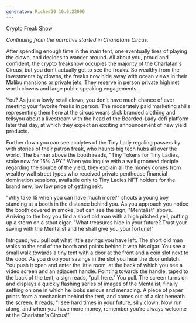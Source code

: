```yaml
---
generator: Riched20 10.0.22000
---
```


Crypto Freak Show

*Continuing from the narrative started in Charlatans Circus.*

After spending enough time in the main tent, one eventually tires of
playing the clown, and decides to wander around. All about you, proud
and confident, the crypto freakshow occupies the majority of the
Charlatan\'s Circus, but you don\'t actually get to see the freaks. So
wealthy from the investments by clowns, the freaks now hide away with
ocean views in their Malibu mansions or private jets. They reserve in
person private high net worth clowns and large public speaking
engagements.

You? As just a lowly retail clown, you don\'t have much chance of ever
meeting your favorite freaks in person. The moderately paid marketing
shills representing them here at the circus wears slick branded clothing
and tellsyou about a livestream with the head of the Bearded-Lady defi
platform later that day, at which they expect an exciting announcement
of new yield products.

Further down you can see acolytes of the Tiny Lady regaling passers by
with stories of their patron freak, who haunts big tech hubs all over
the world. The banner above the booth reads, \"Tiny Tokens for Tiny
Ladies, stake now for 15% APY.\" When you inquire with a well groomed
deciple regarding the source of the yield, they explain all the money
comes from wealthy wall street types who received private penthouse
financial domination sessions, available only to Tiny Ladies NFT holders
for the brand new, low low price of getting rekt.

\"Why take 15 when you can have much more?\" shouts a young boy standing
at a booth in the distance behind you. As you approach you notice the
booth covered in smoke, but can see the sign, \"Mentalist\" above.
Arriving to the boy you find a short old man with a high pitched yell,
puffing up a storm on a stout cigar. \"What treasures hide in your
future? Trust your saving with the Mentalist and he shall give you your
fortune!\"

Intrigued, you pull out what little savings you have left. The short old
man walks to the end of the booth and points behind it with his cigar.
You see a small walk towards a tiny tent with a door at the front and a
coin slot next to the door. As you drop your savings in the slot you
hear the door unlatch. You push it open and enter the little room, at
the back of which you see a video screen and an adjacent handle.
Pointing towards the handle, taped to the back of the tent, a sign
reads, \"pull here.\" You pull. The screen turns on and displays a
quickly flashing series of images of the Mentalist, finally settling on
one in which he looks serious and menacing. A piece of paper prints from
a mechanism behind the tent, and comes out of a slot beneath the screen.
It reads, \"I see hard times in your future, silly clown. Now run along,
and when you have more money, remember you\'re always welcome at the
Charlatan\'s Circus!\"

